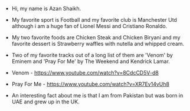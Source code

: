 - Hi, my name is Azan Shaikh.

- My favorite sport is Football and my favorite club is Manchester Utd although i am a huge fan of Lionel Messi and Cristiano Ronaldo.

- My two favorite foods are Chicken Steak and Chicken Biryani and my favorite dessert is Strawberry waffles with nutella and whipped cream.

- Two of my favorite tracks out of a long list of them are 'Venom' by Eminem and 'Pray For Me' by The Weekend and Kendrick Lamar.

- Venom - https://www.youtube.com/watch?v=8CdcCD5V-d8
- Pray For Me - https://www.youtube.com/watch?v=XR7Ev14vUh8

- An interesting fact about me is that I am from Pakistan but was born in UAE and grew up in the UK.
